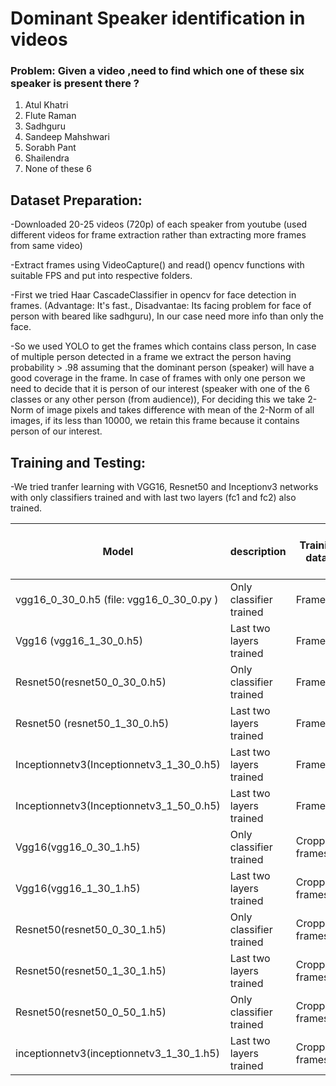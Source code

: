 # Dominant Speaker identification in videos

### Problem: Given a video ,need to find which one of these six speaker is present there ?

1. Atul Khatri
2. Flute Raman
3. Sadhguru
4. Sandeep Mahshwari
5. Sorabh Pant
6. Shailendra
7. None of these 6

## Dataset Preparation:

-Downloaded 20-25 videos (720p) of each speaker from youtube (used different videos for frame extraction rather than     extracting more frames from same video) 

-Extract frames using VideoCapture() and read() opencv functions with suitable FPS and put into respective folders. 

-First we tried Haar CascadeClassifier in opencv for face detection in frames. (Advantage: It's fast., Disadvantae: Its  facing problem for face of person with beared like sadhguru), In our case need more info than only the face.

-So we used YOLO to get the frames which contains class person, In case of multiple person detected in a frame we extract the person having probability > .98 assuming that the dominant person (speaker) will have a good coverage in the frame. In case of frames with only one person we need to decide that it is person of our interest (speaker with one of the 6 classes or any other person (from audience)), For deciding this we take 2-Norm of image pixels and takes difference with mean of the 2-Norm of all images, if its less than 10000, we retain this frame because it contains person of our interest. 

## Training and Testing:

-We tried tranfer learning with VGG16, Resnet50 and Inceptionv3 networks with only classifiers trained and with last two layers (fc1 and fc2) also trained.

| Model | description | Trainig data | Training examples | epoch | Val. acc | Test acc_1 | Test acc_1 (cropped testdata) |Test acc_2 | Test acc_2 (cropped testdata) |
| ----- | ----- | ----- | ----- | ----- | ----- | ----- | ----- | ----- | ----- |
| vgg16_0_30_0.h5 (file: vgg16_0_30_0.py ) | Only classifier trained | Frames | 8297 | 30 | 99.52% | 62.05% | 60.6% | 62.05% | 61.21% |
| Vgg16 (vgg16_1_30_0.h5) |  Last two layers trained  |  Frames  |  8297  | 30 | 99.54%  | 57.47%  | 44.8% | 59.44%  | 45.36% | 
| Resnet50(resnet50_0_30_0.h5) |  Only classifier trained |  Frames  |  8297  | 30 | 99.14% | 59.69% | 67.36% | 61.16% | 67.08% |
| Resnet50 (resnet50_1_30_0.h5) |  Last two layers trained |  Frames  |  8297  | 20 | 99.25% | 57.94% | 63.79% | 59.94% |     64.83% |
| Inceptionnetv3(Inceptionnetv3_1_30_0.h5) | Last two layers trained | Frames | 8297 | 30 | 99.80% | 56.88% | 60.03% | 62.36% | 60.50% |
| Inceptionnetv3(Inceptionnetv3_1_50_0.h5) | Last two layers trained | Frames | 8297 | 50 | 99.45% | 61.40% | 65.03% | 62.58% | 65.42% |
| Vgg16(vgg16_0_30_1.h5) | Only classifier trained | Cropped frames | 7623 | 30 | 99.13% | 69.49% | 65.00% | 71.74% | 64.24% |
| Vgg16(vgg16_1_30_1.h5) | Last two layers trained | Cropped frames | 7623 | 30 | 99.87% | 58.79% | 62.16% | 60.96% | 63.31% |
| Resnet50(resnet50_0_30_1.h5) | Only classifier trained | Cropped frames | 7623 | 30 | 99.73% | 71.60% | 75.17% | 73.99% |   75.98% |
| Resnet50(resnet50_1_30_1.h5) | Last two layers trained | Cropped frames | 7623 | 30 | 99.54% | 67.92% | 71.45% | 70.87% | 72.81% |
| Resnet50(resnet50_0_50_1.h5) | Only classifier trained | Cropped frames | 7623 | 30 | 99.35% | 67.61% | 72.33% | 70.65% | 74.21% |
| inceptionnetv3(inceptionnetv3_1_30_1.h5) | Last two layers trained | Cropped frames | 7623 | 30 | 99.61% | 61.07% | 69.13% | 61.40% | 69.55% |






 





